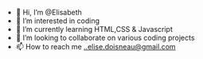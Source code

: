 - 👋 Hi, I’m @Elisabeth
- 👀 I’m interested in coding
- 🌱 I’m currently learning HTML,CSS & Javascript
- 💞️ I’m looking to collaborate on various coding projects
- 📫 How to reach me ..elise.doisneau@gmail.com

<!---
elic4vet/elic4vet is a ✨ special ✨ repository because its `README.md` (this file) appears on your GitHub profile.
You can click the Preview link to take a look at your changes.
--->
